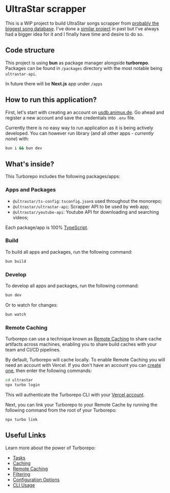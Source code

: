 # UltraStar scrapper

This is a WIP project to build UltraStar songs scrapper from [probably the biggest song database](https://usdb.animux.de).
I've done a [similar project](https://github.com/Martiinii/UltraScrap-cli) in past but I've always had a bigger idea for it and I finally have time and desire to do so.

## Code structure

This project is using **bun** as package manager alongside **turborepo**.
Packages can be found in `/packages` directory with the most notable being `ultrastar-api`.

In future there will be **Next.js** app under `/apps`

## How to run this application?

First, let's start with creating an account on [usdb.animux.de](https://usdb.animux.de). Go ahead and register a new account and save the credentials into `.env` file.

Currently there is no easy way to run application as it is being actively developed.
You can however run library (and all other apps - _currently none_) with:

```sh
bun i && bun dev
```

## What's inside?

This Turborepo includes the following packages/apps:

### Apps and Packages

- `@ultrastar/ts-config`: `tsconfig.json`s used throughout the monorepo;
- `@ultrastar/ultrastar-api`: Scrapper API to be used by web app;
- `@ultrastar/youtube-api`: Youtube API for downloading and searching videos;

Each package/app is 100% [TypeScript](https://www.typescriptlang.org/).

### Build

To build all apps and packages, run the following command:

```sh
bun build
```

### Develop

To develop all apps and packages, run the following command:

```sh
bun dev
```

Or to watch for changes:

```sh
bun watch
```

### Remote Caching

Turborepo can use a technique known as [Remote Caching](https://turbo.build/repo/docs/core-concepts/remote-caching) to share cache artifacts across machines, enabling you to share build caches with your team and CI/CD pipelines.

By default, Turborepo will cache locally. To enable Remote Caching you will need an account with Vercel. If you don't have an account you can [create one](https://vercel.com/signup), then enter the following commands:

```sh
cd ultrastar
npx turbo login
```

This will authenticate the Turborepo CLI with your [Vercel account](https://vercel.com/docs/concepts/personal-accounts/overview).

Next, you can link your Turborepo to your Remote Cache by running the following command from the root of your Turborepo:

```
npx turbo link
```

## Useful Links

Learn more about the power of Turborepo:

- [Tasks](https://turbo.build/repo/docs/core-concepts/monorepos/running-tasks)
- [Caching](https://turbo.build/repo/docs/core-concepts/caching)
- [Remote Caching](https://turbo.build/repo/docs/core-concepts/remote-caching)
- [Filtering](https://turbo.build/repo/docs/core-concepts/monorepos/filtering)
- [Configuration Options](https://turbo.build/repo/docs/reference/configuration)
- [CLI Usage](https://turbo.build/repo/docs/reference/command-line-reference)
